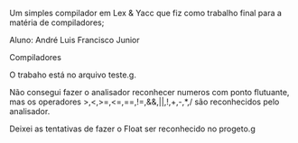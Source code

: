 Um simples compilador em Lex & Yacc que fiz como trabalho final para a matéria de compiladores;



Aluno: André Luis Francisco Junior

Compiladores

O trabaho está no arquivo teste.g.

Não consegui fazer o analisador reconhecer numeros com ponto flutuante, 
mas os operadores >,<,>=,<=,==,!=,&&,||,!,+,-,*,/ são reconhecidos pelo 
analisador.

Deixei as tentativas de fazer o Float ser reconhecido no progeto.g


